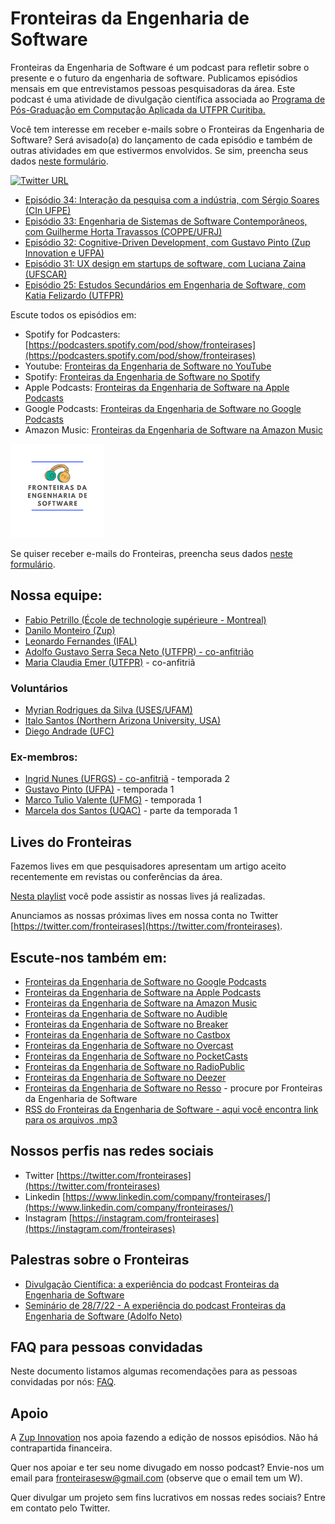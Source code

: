#  Fronteiras da Engenharia de Software 

Fronteiras da Engenharia de Software é um podcast para refletir sobre o presente e o futuro da engenharia de software. Publicamos episódios mensais em que entrevistamos pessoas pesquisadoras da área. Este podcast é uma atividade de divulgação científica associada ao [Programa de Pós-Graduação em Computação Aplicada da UTFPR Curitiba.](http://bit.ly/3mVfjhF)

Você tem interesse em receber e-mails sobre o Fronteiras da Engenharia de Software? Será avisado(a) do lançamento de cada episódio e também de outras atividades em que estivermos envolvidos. Se sim, preencha seus dados [neste formulário](https://bit.ly/3N7brVL). 



[![Twitter URL](https://img.shields.io/twitter/url/https/twitter.com/fronteirases.svg?style=social&label=Siga%20%40fronteirases)](https://twitter.com/fronteirases)

- [Episódio 34: Interação da pesquisa com a indústria, com Sérgio Soares (CIn UFPE)](https://open.spotify.com/episode/2LCEQisNwfZisXt12xtiNW)
- [Episódio 33: Engenharia de Sistemas de Software Contemporâneos, com Guilherme Horta Travassos (COPPE/UFRJ)](https://spotifyanchor-web.app.link/e/fzfviGDKbyb)
- [Episódio 32: Cognitive-Driven Development, com Gustavo Pinto (Zup Innovation e UFPA)](https://spotifyanchor-web.app.link/e/Hb1M8aytYxb)
- [Episódio 31: UX design em startups de software, com Luciana Zaina (UFSCAR)](https://fronteirases.github.io/resumos/31_lucianazaina)
- [Episódio 25: Estudos Secundários em Engenharia de Software, com Katia Felizardo (UTFPR)](https://podcasters.spotify.com/pod/show/fronteirases/episodes/25-Estudos-Secundrios-em-Engenharia-de-Software--com-Katia-Felizardo-UTFPR-e1k0fhg/a-a847bkg)



Escute todos os episódios em:

- Spotify for Podcasters: [https://podcasters.spotify.com/pod/show/fronteirases](https://podcasters.spotify.com/pod/show/fronteirases)
- Youtube: [Fronteiras da Engenharia de Software no YouTube](https://www.youtube.com/channel/UCoMR6kQkALsrDIpbu3nB9tw)
- Spotify: [Fronteiras da Engenharia de Software no Spotify](https://open.spotify.com/show/1Ik3QFLLS9KThpSE9l8fX3)
- Apple Podcasts: [Fronteiras da Engenharia de Software na Apple Podcasts](https://podcasts.apple.com/us/podcast/fronteiras-da-engenharia-de-software/id1517697751)
- Google Podcasts: [Fronteiras da Engenharia de Software no Google Podcasts](https://www.google.com/podcasts?feed=aHR0cHM6Ly9hbmNob3IuZm0vcy8yNDhjMDU2OC9wb2RjYXN0L3Jzcw==)
- Amazon Music: [Fronteiras da Engenharia de Software na Amazon Music](https://music.amazon.com.br/podcasts/3b9acc31-7f04-4f8d-b397-442a49cd63b2/fronteiras-da-engenharia-de-software)

<img src="logo.png" width="150"/> 

Se quiser receber e-mails do Fronteiras, preencha seus dados [neste formulário](https://forms.gle/E5QxpzgK28aaRfFX7).



## Nossa equipe:
- [Fabio Petrillo (École de technologie supérieure - Montreal)](https://fabiopetrillo.com/)
- [Danilo Monteiro (Zup)](https://github.com/dan1lo)
- [Leonardo Fernandes (IFAL)](https://sigaa.ifal.edu.br/sigaa/public/docente/portal.jsf?siape=1887897)
- [Adolfo Gustavo Serra Seca Neto (UTFPR) - co-anfitrião](https://adolfont.github.io/)
- [Maria Claudia Emer (UTFPR)](https://scholar.google.com.br/citations?user=4i7kDeMAAAAJ&hl=pt-BR) - co-anfitriã

### Voluntários

- [Myrian Rodrigues da Silva (USES/UFAM)](https://www.linkedin.com/in/myrian-rodrigues-490159147/)
- [Italo Santos (Northern Arizona University, USA)](https://sites.google.com/view/italo-santos/home)
- [Diego Andrade (UFC)](https://conf.researchr.org/profile/msr-2022/carlosdiegoandradedealmeida)


### Ex-membros:

*   [Ingrid Nunes (UFRGS) - co-anfitriã](https://ingridnunes.github.io/) - temporada 2
*   [Gustavo Pinto (UFPA)](https://gustavopinto.org/) - temporada 1
*   [Marco Tulio Valente (UFMG)](https://homepages.dcc.ufmg.br/~mtov/) - temporada 1
*   [Marcela dos Santos (UQAC)](https://scholar.google.com/citations?user=jh9L63AAAAAJ&hl=en) - parte da temporada 1


## Lives do Fronteiras

Fazemos lives em que pesquisadores apresentam um artigo aceito recentemente em revistas ou conferências da área.

[Nesta playlist](https://www.youtube.com/playlist?list=PLqYFZmKhrqupT8uSnbL8kpmJhq4f5DQoY) você pode assistir as nossas lives já realizadas.

Anunciamos as nossas próximas lives em nossa conta no Twitter [https://twitter.com/fronteirases](https://twitter.com/fronteirases).



## Escute-nos também em:

- [Fronteiras da Engenharia de Software no Google Podcasts](https://podcasts.google.com/feed/aHR0cHM6Ly9hbmNob3IuZm0vcy8yNDhjMDU2OC9wb2RjYXN0L3Jzcw==)
- [Fronteiras da Engenharia de Software na Apple Podcasts](https://podcasts.apple.com/us/podcast/fronteiras-da-engenharia-de-software/id1517697751)
- [Fronteiras da Engenharia de Software na Amazon Music](https://www.amazon.com/Fronteiras-da-Engenharia-de-Software/dp/B08K5B3H74)
- [Fronteiras da Engenharia de Software no Audible](https://www.audible.com/pd/Fronteiras-da-Engenharia-de-Software-Podcast/B08K56JNY2)
- [Fronteiras da Engenharia de Software no Breaker](https://www.breaker.audio/u/fronteiras_da_engenharia_de_software)
- [Fronteiras da Engenharia de Software no Castbox](https://castbox.fm/channel/id2978228?country=br)
- [Fronteiras da Engenharia de Software no Overcast](https://overcast.fm/itunes1517697751/fronteiras-da-engenharia-de-software)
- [Fronteiras da Engenharia de Software no PocketCasts](https://pca.st/jcm70ijz)
- [Fronteiras da Engenharia de Software no RadioPublic](https://radiopublic.com/fronteiras-da-engenharia-de-softw-WlZPrX)
- [Fronteiras da Engenharia de Software no Deezer](https://www.deezer.com/br/show/1356352)
- [Fronteiras da Engenharia de Software no Resso](https://www.resso.com/) - procure por Fronteiras da Engenharia de Software
- [RSS do Fronteiras da Engenharia de Software - aqui você encontra link para os arquivos .mp3](https://anchor.fm/s/248c0568/podcast/rss)


## Nossos perfis nas redes sociais
  
- Twitter [https://twitter.com/fronteirases](https://twitter.com/fronteirases)
- Linkedin [https://www.linkedin.com/company/fronteirases/](https://www.linkedin.com/company/fronteirases/)
- Instagram [https://instagram.com/fronteirases](https://instagram.com/fronteirases)

## Palestras sobre o Fronteiras

- [Divulgação Científica: a experiência do podcast Fronteiras da Engenharia de Software](https://www.youtube.com/watch?v=BMpvytzaXxo)
- [Seminário de 28/7/22 - A experiência do podcast Fronteiras da Engenharia de Software (Adolfo Neto)](https://www.youtube.com/watch?v=-OCBrquMp3Q)

## FAQ para pessoas convidadas

Neste documento listamos algumas recomendações para as pessoas convidadas por nós: [FAQ](https://fronteirases.github.io/faq/faq.html).

## Apoio

A [Zup Innovation](https://www.zup.com.br/) nos apoia fazendo a edição de nossos episódios. Não há contrapartida financeira.

Quer nos apoiar e ter seu nome divugado em nosso podcast? Envie-nos um email para fronteirasesw@gmail.com (observe que o email tem um W).

Quer divulgar um projeto sem fins lucrativos em nossas redes sociais? Entre em contato pelo Twitter.

